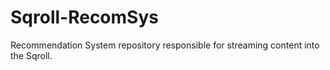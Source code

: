 # Sqroll-RecomSys
Recommendation System repository responsible for streaming content into the Sqroll.
